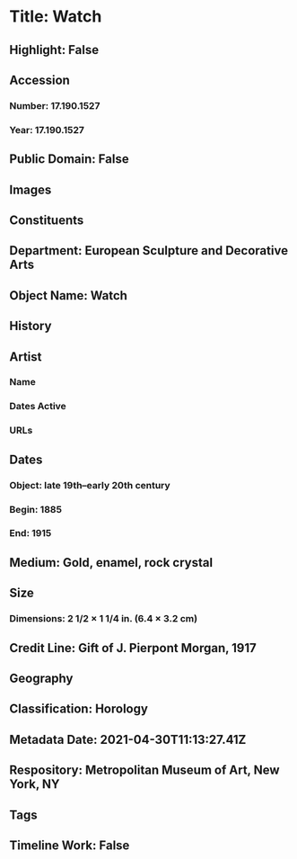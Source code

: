 # Title: Watch
## Highlight: False
## Accession
### Number: 17.190.1527
### Year: 17.190.1527
## Public Domain: False
## Images
## Constituents
## Department: European Sculpture and Decorative Arts
## Object Name: Watch
## History
## Artist
### Name
### Dates Active
### URLs
## Dates
### Object: late 19th–early 20th century
### Begin: 1885
### End: 1915
## Medium: Gold, enamel, rock crystal
## Size
### Dimensions: 2 1/2 × 1 1/4 in. (6.4 × 3.2 cm)
## Credit Line: Gift of J. Pierpont Morgan, 1917
## Geography
## Classification: Horology
## Metadata Date: 2021-04-30T11:13:27.41Z
## Respository: Metropolitan Museum of Art, New York, NY
## Tags
## Timeline Work: False